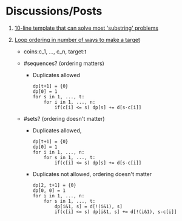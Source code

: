 # Discussions/Posts
1. [10-line template that can solve most 'substring' problems](https://leetcode.com/problems/minimum-window-substring/discuss/26808/here-is-a-10-line-template-that-can-solve-most-substring-problems)

2. [Loop ordering in number of ways to make a target](https://leetcode.com/problems/coin-change-2/discuss/141076/Logical-Thinking-with-Clear-Java-Code/260611)

    - coins:c_1, …, c_n, target:t
    - #sequences? (ordering matters)
        
        - Duplicates allowed
            ```
            dp[t+1] = {0}
            dp[0] = 1
            for s in 1, ..., t:
                for i in 1, ..., n:
                    if(c[i] <= s) dp[s] += d[s-c[i]]
            ```
    - #sets? (ordering doesn't matter)
        
        - Duplicates allowed, 
            ```
            dp[t+1] = {0}
            dp[0] = 1
            for i in 1, ..., n:
                for s in 1, ..., t:
                    if(c[i] <= s) dp[s] += d[s-c[i]]
            ```
        - Duplicates not allowed, ordering doesn't matter
            ```
            dp[2, t+1] = {0}
            dp[0, 0] = 1
            for i in 1, ..., n:
                for s in 1, ..., t:
                    dp[i&1, s] = d[!(i&1), s]
                    if(c[i] <= s) dp[i&1, s] += d[!(i&1), s-c[i]]
            ```
